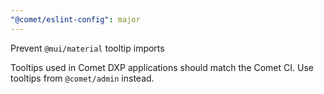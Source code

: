 ```yaml
---
"@comet/eslint-config": major
---
```


Prevent `@mui/material` tooltip imports

Tooltips used in Comet DXP applications should match the Comet CI.
Use tooltips from `@comet/admin` instead.
